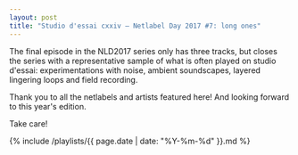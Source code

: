 ```yaml
---
layout: post
title: "Studio d'essai cxxiv – Netlabel Day 2017 #7: long ones"
---
```


The final episode in the NLD2017 series only has three tracks, but closes the series with a representative sample of what is often played on studio d'essai: experimentations with noise, ambient soundscapes, layered lingering loops and field recording.

Thank you to all the netlabels and artists featured here! And looking forward to this year's edition.

Take care!

{% include /playlists/{{ page.date | date: "%Y-%m-%d" }}.md %}
